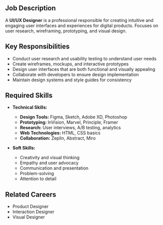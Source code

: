 ## Job Description
A **UI/UX Designer** is a professional responsible for creating intuitive and engaging user interfaces and experiences for digital products. Focuses on user research, wireframing, prototyping, and visual design.

## Key Responsibilities
- Conduct user research and usability testing to understand user needs
- Create wireframes, mockups, and interactive prototypes
- Design user interfaces that are both functional and visually appealing
- Collaborate with developers to ensure design implementation
- Maintain design systems and style guides for consistency

## Required Skills
- **Technical Skills:**
  - **Design Tools:** Figma, Sketch, Adobe XD, Photoshop
  - **Prototyping:** InVision, Marvel, Principle, Framer
  - **Research:** User interviews, A/B testing, analytics
  - **Web Technologies:** HTML, CSS basics
  - **Collaboration:** Zeplin, Abstract, Miro

- **Soft Skills:**
  - Creativity and visual thinking
  - Empathy and user advocacy
  - Communication and presentation
  - Problem-solving
  - Attention to detail

## Related Careers
- Product Designer
- Interaction Designer
- Visual Designer